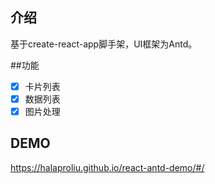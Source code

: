 <!--
 * @Description: In User Settings Edit
 * @Author: your name
 * @Date: 2019-08-08 21:03:57
 * @LastEditTime: 2019-08-09 01:30:07
 * @LastEditors: Please set LastEditors
 -->
## 介绍
基于create-react-app脚手架，UI框架为Antd。

##功能
* [x] 卡片列表
* [x] 数据列表
* [x] 图片处理

## DEMO
https://halaproliu.github.io/react-antd-demo/#/